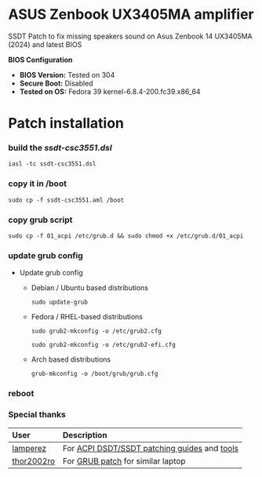 # ASUS Zenbook UX3405MA amplifier
SSDT Patch to fix missing speakers sound on Asus Zenbook 14 UX3405MA (2024) and latest BIOS

**BIOS Configuration**

- **BIOS Version:** Tested on 304
- **Secure Boot:** Disabled
- **Tested on OS:** Fedora 39 kernel-6.8.4-200.fc39.x86_64

# Patch installation

### build the _ssdt-csc3551.dsl_

```
iasl -tc ssdt-csc3551.dsl
```

### copy it in /boot

```
sudo cp -f ssdt-csc3551.aml /boot
```

### copy grub script

```
sudo cp -f 01_acpi /etc/grub.d && sudo chmod +x /etc/grub.d/01_acpi
```

### update grub config

* Update grub config
  * Debian / Ubuntu based distributions

    ```sudo update-grub```

  * Fedora / RHEL-based distributions

    ```sudo grub2-mkconfig -o /etc/grub2.cfg```

    ```sudo grub2-mkconfig -o /etc/grub2-efi.cfg```

  * Arch based distributions

    ```grub-mkconfig -o /boot/grub/grub.cfg```

### reboot

### Special thanks

| User                                          |                                                                                      Description                                                                                        |
| :-------------------------------------------- | :-------------------------------------------------------------------------------------------------------------------------------------------------------------------------------------- |
| [lamperez](https://gist.github.com/lamperez)  | For [ACPI DSDT/SSDT patching guides](https://gist.github.com/lamperez/862763881c0e1c812392b5574727f6ff) and [tools](https://gist.github.com/lamperez/d5b385bc0c0c04928211e297a69f32d7)  |
| [thor2002ro](https://github.com/thor2002ro)   | For [GRUB patch](https://github.com/thor2002ro/asus_zenbook_ux3402za/tree/main/Sound) for similar laptop                                         |
